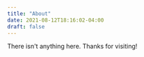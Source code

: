 ```yaml
---
title: "About"
date: 2021-08-12T18:16:02-04:00
draft: false
---
```


There isn't anything here.  Thanks for visiting!
